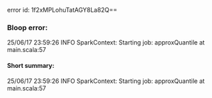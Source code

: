 error id: 1f2xMPLohuTatAGY8La82Q==
### Bloop error:

25/06/17 23:59:26 INFO SparkContext: Starting job: approxQuantile at main.scala:57
#### Short summary: 

25/06/17 23:59:26 INFO SparkContext: Starting job: approxQuantile at main.scala:57